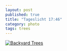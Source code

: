 ```yaml
---
layout: post
published: true
title: "Tageslicht 17:46"
category: photo
tags: trees
---
```


[![Backyard Trees](http://31.media.tumblr.com/3afafd5635e9ffa62a83711fb438b3d4/tumblr_n7p3ad3dv81rive1ro1_500.jpg)](http://dr3wh0.tumblr.com/post/89800818549/tageslicht-17-46 "View on Tumblr")